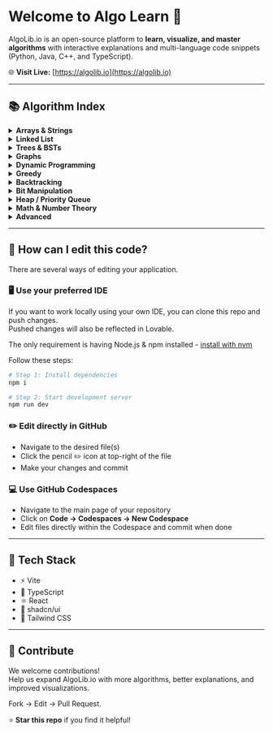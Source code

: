 # Welcome to Algo Learn 🚀

AlgoLib.io is an open-source platform to **learn, visualize, and master algorithms** with interactive explanations and multi-language code snippets (Python, Java, C++, and TypeScript).

🌐 **Visit Live:** [https://algolib.io](https://algolib.io)

---

## 📚 Algorithm Index

<details>
<summary><strong>Arrays & Strings</strong></summary>

- [Two Pointers](https://algolib.io/algorithms/two-pointers) — Use two pointers to traverse arrays efficiently
- [Sliding Window](https://algolib.io/algorithms/sliding-window) — Maintain a window of elements for efficient computation
- [Prefix Sum](https://algolib.io/algorithms/prefix-sum) — Pre-compute cumulative sums for range queries
- [Binary Search](https://algolib.io/algorithms/binary-search) — Search in sorted arrays in logarithmic time
- [Kadane's Algorithm](https://algolib.io/algorithms/kadanes-algorithm) — Find maximum subarray sum efficiently
- [Dutch National Flag](https://algolib.io/algorithms/dutch-national-flag) — Sort array of three distinct elements
- [Merge Intervals](https://algolib.io/algorithms/merge-intervals) — Merge overlapping intervals
- [Monotonic Stack](https://algolib.io/algorithms/monotonic-stack) — Stack with monotonic properties for efficient queries
- [Rotate Array In-Place](https://algolib.io/algorithms/rotate-array) — Rotate array elements without extra space
- [Cyclic Sort](https://algolib.io/algorithms/cyclic-sort) — Sort by placing elements at their correct index

</details>

<details>
<summary><strong>Linked List</strong></summary>

- [Fast & Slow Pointers](https://algolib.io/algorithms/fast-slow-pointers) — Detect cycles and find middle using two pointers
- [Reverse Linked List](https://algolib.io/algorithms/reverse-linked-list) — Reverse a singly linked list
- [Merge Two Sorted Lists](https://algolib.io/algorithms/merge-sorted-lists) — Merge two sorted linked lists
- [Detect Cycle](https://algolib.io/algorithms/detect-cycle) — Floyd's algorithm to detect cycles
- [Middle Node](https://algolib.io/algorithms/middle-node) — Find middle node using fast and slow pointers

</details>

<details>
<summary><strong>Trees & BSTs</strong></summary>

- [DFS Preorder](https://algolib.io/algorithms/dfs-preorder) — Visit root, left, then right subtree
- [DFS Inorder](https://algolib.io/algorithms/dfs-inorder) — Visit left, root, then right subtree
- [DFS Postorder](https://algolib.io/algorithms/dfs-postorder) — Visit left, right, then root
- [BFS Level Order](https://algolib.io/algorithms/bfs-level-order) — Traverse tree level by level
- [BST Insert](https://algolib.io/algorithms/bst-insert) — Insert node in binary search tree
- [Lowest Common Ancestor](https://algolib.io/algorithms/lca) — Find LCA of two nodes in tree
- [Recover BST](https://algolib.io/algorithms/recover-bst) — Fix BST with two swapped nodes
- [Serialize Tree](https://algolib.io/algorithms/serialize-tree) — Serialize and deserialize binary tree
- [Trie (Prefix Tree)](https://algolib.io/algorithms/trie) — Efficient string storage and retrieval

</details>

<details>
<summary><strong>Graphs</strong></summary>

- [Graph DFS](https://algolib.io/algorithms/graph-dfs) — Depth-first traversal of graphs
- [Graph BFS](https://algolib.io/algorithms/graph-bfs) — Breadth-first traversal of graphs
- [Topological Sort](https://algolib.io/algorithms/topological-sort) — Kahn's algorithm for DAG ordering
- [Union-Find](https://algolib.io/algorithms/union-find) — Disjoint set data structure
- [Kruskal's Algorithm](https://algolib.io/algorithms/kruskals) — Find minimum spanning tree
- [Prim's Algorithm](https://algolib.io/algorithms/prims) — Find MST using greedy approach
- [Dijkstra's Algorithm](https://algolib.io/algorithms/dijkstras) — Single-source shortest path
- [Bellman-Ford](https://algolib.io/algorithms/bellman-ford) — Shortest path with negative weights
- [Floyd-Warshall](https://algolib.io/algorithms/floyd-warshall) — All-pairs shortest paths
- [A* Search](https://algolib.io/algorithms/a-star) — Heuristic pathfinding algorithm

</details>

<details>
<summary><strong>Dynamic Programming</strong></summary>

- [0/1 Knapsack](https://algolib.io/algorithms/knapsack-01) — Maximize value with weight constraint
- [Coin Change](https://algolib.io/algorithms/coin-change) — Minimum coins for target amount
- [Longest Common Subsequence](https://algolib.io/algorithms/lcs) — Find longest common subsequence
- [Longest Increasing Subsequence](https://algolib.io/algorithms/lis) — Find LIS in array
- [Edit Distance](https://algolib.io/algorithms/edit-distance) — Minimum edits to transform strings
- [Matrix Path DP](https://algolib.io/algorithms/matrix-path-dp) — Find unique or minimum paths in matrix
- [Partition Equal Subset](https://algolib.io/algorithms/partition-equal-subset) — Check if array can be partitioned equally
- [House Robber](https://algolib.io/algorithms/house-robber) — Maximum sum without adjacent elements
- [Climbing Stairs](https://algolib.io/algorithms/climbing-stairs) — Count ways to climb n stairs
- [Word Break](https://algolib.io/algorithms/word-break) — Segment string into dictionary words

</details>

<details>
<summary><strong>Greedy</strong></summary>

- [Activity Selection](https://algolib.io/algorithms/activity-selection) — Select maximum non-overlapping activities
- [Interval Scheduling](https://algolib.io/algorithms/interval-scheduling) — Schedule intervals optimally
- [Huffman Encoding](https://algolib.io/algorithms/huffman-encoding) — Optimal prefix-free encoding
- [Gas Station](https://algolib.io/algorithms/gas-station) — Find starting station for circular tour

</details>

<details>
<summary><strong>Backtracking</strong></summary>

- [Subsets](https://algolib.io/algorithms/subsets) — Generate all subsets of a set
- [Permutations](https://algolib.io/algorithms/permutations) — Generate all permutations
- [Combinations](https://algolib.io/algorithms/combinations) — Generate all k-combinations
- [Combination Sum](https://algolib.io/algorithms/combination-sum) — Find combinations summing to target
- [Word Search](https://algolib.io/algorithms/word-search-grid) — Find word in 2D grid
- [N-Queens](https://algolib.io/algorithms/n-queens) — Place N queens on N×N board
- [Sudoku Solver](https://algolib.io/algorithms/sudoku-solver) — Solve Sudoku puzzle

</details>

<details>
<summary><strong>Bit Manipulation</strong></summary>

- [XOR Trick](https://algolib.io/algorithms/xor-trick) — Find single number using XOR
- [Count Bits](https://algolib.io/algorithms/count-bits) — Brian Kernighan's algorithm
- [Subset Generation with Bits](https://algolib.io/algorithms/subset-generation-bits) — Generate subsets using bitmasks

</details>

<details>
<summary><strong>Heap / Priority Queue</strong></summary>

- [Kth Largest Element](https://algolib.io/algorithms/kth-largest) — Find kth largest using min heap
- [Merge K Sorted Lists](https://algolib.io/algorithms/merge-k-lists) — Merge using min heap
- [Sliding Window Maximum](https://algolib.io/algorithms/sliding-window-maximum) — Find max in each window

</details>

<details>
<summary><strong>Math & Number Theory</strong></summary>

- [GCD (Euclidean)](https://algolib.io/algorithms/gcd-euclidean) — Euclid's algorithm for GCD
- [Sieve of Eratosthenes](https://algolib.io/algorithms/sieve-eratosthenes) — Generate all primes up to n
- [Modular Exponentiation](https://algolib.io/algorithms/modular-exponentiation) — Fast power with modulo
- [Karatsuba Multiplication](https://algolib.io/algorithms/karatsuba) — Fast multiplication algorithm

</details>

<details>
<summary><strong>Advanced</strong></summary>

- [Segment Tree](https://algolib.io/algorithms/segment-tree) — Range query data structure
- [Fenwick Tree (BIT)](https://algolib.io/algorithms/fenwick-tree) — Binary indexed tree for prefix sums
- [Sparse Table](https://algolib.io/algorithms/sparse-table) — Range minimum query in O(1)
- [KMP String Matching](https://algolib.io/algorithms/kmp) — Linear time pattern matching
- [Rabin-Karp](https://algolib.io/algorithms/rabin-karp) — Rolling hash pattern matching
- [Manacher's Algorithm](https://algolib.io/algorithms/manachers) — Longest palindromic substring
- [Union by Rank + Path Compression](https://algolib.io/algorithms/union-by-rank) — Optimized union-find
- [Tarjan's Algorithm](https://algolib.io/algorithms/tarjans) — Find strongly connected components
- [Binary Lifting](https://algolib.io/algorithms/binary-lifting) — LCA using binary lifting

</details>

---

## 🧠 How can I edit this code?

There are several ways of editing your application.

### 🖥️ Use your preferred IDE

If you want to work locally using your own IDE, you can clone this repo and push changes.  
Pushed changes will also be reflected in Lovable.

The only requirement is having Node.js & npm installed - [install with nvm](https://github.com/nvm-sh/nvm#installing-and-updating)

Follow these steps:

```bash
# Step 1: Install dependencies
npm i

# Step 2: Start development server
npm run dev
```

### ✏️ Edit directly in GitHub

- Navigate to the desired file(s)
- Click the pencil ✏️ icon at top-right of the file
- Make your changes and commit

### 💻 Use GitHub Codespaces

- Navigate to the main page of your repository
- Click on **Code → Codespaces → New Codespace**
- Edit files directly within the Codespace and commit when done

---

## 🧰 Tech Stack

- ⚡ Vite  
- 💎 TypeScript  
- ⚛️ React  
- 🎨 shadcn/ui  
- 💨 Tailwind CSS  

---

## 🤝 Contribute

We welcome contributions!  
Help us expand AlgoLib.io with more algorithms, better explanations, and improved visualizations.

Fork → Edit → Pull Request.

⭐ **Star this repo** if you find it helpful!
